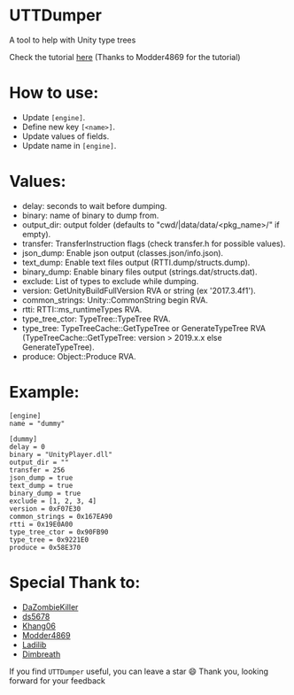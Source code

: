 # UTTDumper
A tool to help with Unity type trees

Check the tutorial [here](https://gist.github.com/Modder4869/55df4f3f9fa585a0057b9765e7fe4c4f) (Thanks to Modder4869 for the tutorial)
# How to use:
- Update `[engine]`.
- Define new key `[<name>]`.
- Update values of fields.
- Update name in `[engine]`.
# Values:
- delay: seconds to wait before dumping.
- binary: name of binary to dump from.
- output_dir: output folder (defaults to "cwd/<name>|data/data/<pkg_name>/<name>" if empty).
- transfer: TransferInstruction flags (check transfer.h for possible values).
- json_dump: Enable json output (classes.json/info.json).
- text_dump: Enable text files output (RTTI.dump/structs.dump).
- binary_dump: Enable binary files output (strings.dat/structs.dat).
- exclude: List of types to exclude while dumping.
- version: GetUnityBuildFullVersion RVA or string (ex '2017.3.4f1').
- common_strings: Unity::CommonString begin RVA.
- rtti: RTTI::ms_runtimeTypes RVA.
- type_tree_ctor: TypeTree::TypeTree RVA.
- type_tree: TypeTreeCache::GetTypeTree or GenerateTypeTree RVA (TypeTreeCache::GetTypeTree: version > 2019.x.x else GenerateTypeTree).
- produce: Object::Produce RVA.
# Example:
```
[engine]
name = "dummy"

[dummy]
delay = 0
binary = "UnityPlayer.dll"
output_dir = ""
transfer = 256
json_dump = true
text_dump = true
binary_dump = true
exclude = [1, 2, 3, 4]
version = 0xF07E30
common_strings = 0x167EA90
rtti = 0x19E0A00
type_tree_ctor = 0x90FB90
type_tree = 0x9221E0
produce = 0x58E370
```
# Special Thank to:
- [DaZombieKiller](https://github.com/DaZombieKiller)
- [ds5678](https://github.com/ds5678)
- [Khang06](https://github.com/Khang06)
- [Modder4869](https://github.com/Modder4869)
- [Ladilib](https://github.com/ladilib/)
- [Dimbreath](https://github.com/Dimbreath)

If you find `UTTDumper` useful, you can leave a star 😄
Thank you, looking forward for your feedback
